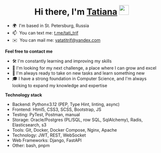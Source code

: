 <h1 align="center">Hi there, I'm <a href="https://github.com/tatitrif/" target="_blank">Tatiana</a> <img src="https://github.com/blackcater/blackcater/raw/main/images/Hi.gif" height="32"/></h1>


* 🌍  I'm based in St. Petersburg, Russia
* 📫  You can text me: [t.me/tati_trif](https://t.me/tati_trif)
* ✉️  You can mail me:  [yatatitrif@yandex.com](mailto:yatatitrif@yandex.com)

**Feel free to contact me**

* 🛠️ I'm constantly learning and improving my skills
* 💼 I'm looking for my next challenge, a place where I can grow and excel
* 💪 I'm always ready to take on new tasks and learn something new
* 🎓 I have a strong foundation in Computer Science, and I'm always looking to expand my knowledge and expertise 


**Technology stack**

* Backend: Python≤3.12 (PEP, Type Hint, linting, async)
* Frontend: Html5, CSS3, SCSS, Bootstrap, JS
* Testing: PyTest, Postman, manual 
* Storage: Oracle/Postgres (PL/SQL, row SQL, SqlAlchemy), Radis, Elasticsearch, s3
* Tools: Git, Docker, Docker Compose, Nginx, Apache
* Technology: JWT, REST, WebSocket
* Web Frameworks: Django, FastAPI	
* Other: bash, pnpm
